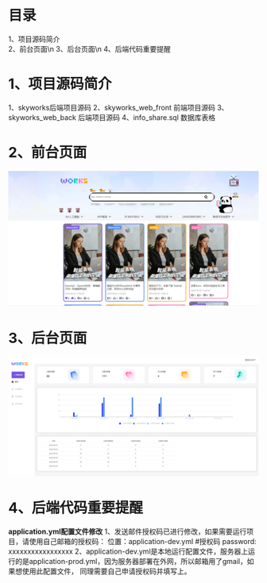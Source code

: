 # 目录
1、项目源码简介  \
2、前台页面\n
3、后台页面\n
4、后端代码重要提醒

# 1、项目源码简介
1、skyworks后端项目源码
2、skyworks_web_front 前端项目源码
3、skyworks_web_back 后端项目源码
4、info_share.sql 数据库表格

# 2、前台页面
![前台页面](front.png)

# 3、后台页面
![后台页面](back.png)


# 4、后端代码重要提醒
**application.yml配置文件修改**
1、发送邮件授权码已进行修改，如果需要运行项目，请使用自己邮箱的授权码：
位置：application-dev.yml #授权码 password: xxxxxxxxxxxxxxxxx
2、application-dev.yml是本地运行配置文件，服务器上运行的是application-prod.yml，因为服务器部署在外网，所以邮箱用了gmail，如果想使用此配置文件，
同理需要自己申请授权码并填写上。

